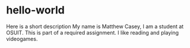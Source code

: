 # hello-world
Here is a short description
My name is Matthew Casey, I am a student at OSUIT. This is part of a required assignment. I like reading and playing videogames.
